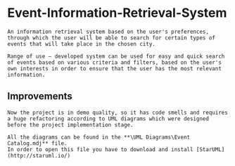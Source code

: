 # Event-Information-Retrieval-System

    An information retrieval system based on the user's preferences, through which the user will be able to search for certain types of events that will take place in the chosen city. 

    Range of use – developed system can be used for easy and quick search of events based on various criteria and filters, based on the user's own interests in order to ensure that the user has the most relevant information.

## Improvements

    Now the project is in demo quality, so it has code smells and requires a huge refactoring according to UML diagrams which were designed before the project implementation stage.

    All the diagrams can be found in the **\UML Diagrams\Event Catalog.mdj** file. 
    In order to open this file you have to download and install [StarUML](http://staruml.io/)
